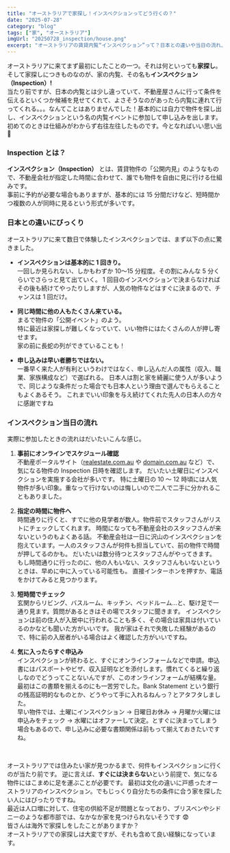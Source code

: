 ```yaml
---
title: "オーストラリアで家探し！インスペクションってどう行くの？"
date: "2025-07-28"
category: "blog"
tags: ["家", "オーストラリア"]
imgUrl: "20250728_inspection/house.png"
excerpt: "オーストラリアの賃貸内覧“インスペクション”って？日本との違いや当日の流れ、申し込みの注意点を体験ベースで紹介します。"
---
```


オーストラリアに来てまず最初にしたことの一つ。それは何といっても**家探し**。  
そして家探しにつきものなのが、家の内覧、その名も**インスペクション（Inspection）!**  
当たり前ですが、日本の内覧とは少し違っていて、不動産屋さんに行って条件を伝えるといくつか候補を見せてくれて、よさそうなのがあったら内覧に連れて行ってくれる。。。なんてことはありませんでした！基本的には自力で物件を探し出し、インスペクションという名の内覧イベントに参加して申し込みを出します。初めてのときは仕組みがわからず右往左往したものです。今となればいい思い出 🤣

### Inspection とは？

**インスペクション（Inspection）** とは、賃貸物件の「公開内見」のようなもので、不動産会社が指定した時間に合わせて、誰でも物件を自由に見に行ける仕組みです。  
事前に予約が必要な場合もありますが、基本的には 15 分間だけなど、短時間かつ複数の人が同時に見るという形式が多いです。

### 日本との違いにびっくり

オーストラリアに来て数日で体験したインスペクションでは、まず以下の点に驚きました。

- **インスペクションは基本的に 1 回きり。**  
  一回しか見られない、しかもわずか 10〜15 分程度。その割にみんな 5 分くらいでさらっと見て出ていく。
  1 回目のインスペクションで決まらなければその後も続けてやったりしますが、人気の物件などはすぐに決まるので、チャンスは 1 回だけ。

- **同じ時間に他の人もたくさん来ている。**  
  まるで物件の「公開イベント」のよう。  
  特に最近は家探しが難しくなっていて、いい物件にはたくさんの人が押し寄せます。  
  家の前に長蛇の列ができていることも！

- **申し込みは早い者勝ちではない。**  
  一番早く来た人が有利というわけではなく、申し込んだ人の属性（収入、職業、家族構成など）で選ばれる。
  日本人は割と家を綺麗に使う人が多いようで、同じような条件だった場合でも日本人という理由で選んでもらえることもよくあるそう。
  これまでいい印象を与え続けてくれた先人の日本人の方々に感謝ですね

### インスペクション当日の流れ

実際に参加したときの流れはだいたいこんな感じ。

1. **事前にオンラインでスケジュール確認**  
   不動産ポータルサイト（[realestate.com.au](https://www.realestate.com.au/) や [domain.com.au](https://www.domain.com.au/) など）で、気になる物件の Inspection 日時を確認します。
   だいたい土曜日にインスペクションを実施する会社が多いです。
   特に土曜日の 10 ～ 12 時頃には人気物件が多い印象。重なって行けないのは悔しいので二人で二手に分かれることもありました。

2. **指定の時間に物件へ**  
   時間通りに行くと、すでに他の見学者が数人。物件前でスタッフさんがリストにチェックしてくれます。
   時間になっても不動産会社のスタッフさんが来ないというのもよくある話。
   不動産会社は一日に沢山のインスペクションを抱えています。一人のスタッフさんが何件も担当していて、前の物件で時間が押してるのかも。
   だいたいは数分待つとスタッフさんがやってきます。
   もし時間通りに行ったのに、他の人もいない、スタッフさんもいないというときは、早めに中に入っている可能性も。
   直接インターホンを押すか、電話をかけてみると見つかります。

3. **短時間でチェック**  
   玄関からリビング、バスルーム、キッチン、ベッドルーム…と、駆け足で一通り見ます。質問があるときはその場でスタッフに聞きます。
   インスペクションは前の住人が入居中に行われることも多く、その場合は家具は付いているのかなども聞いた方がいいです。
   我が家はそれで失敗した経験があるので、特に前の入居者がいる場合はよく確認した方がいいですね。

4. **気に入ったらすぐ申込み**  
   インスペクションが終わると、すぐにオンラインフォームなどで申請。申込書にはパスポートやビザ、収入証明などを添付します。慣れてくると繰り返しなのでどうってことないんですが、このオンラインフォームが結構な量。最初はこの書類を揃えるのにも一苦労でした。Bank Statement という銀行の残高証明的なものとか、どうやって手に入れるねんっ？とアタフタしました。  
   早い物件では、土曜にインスペクション → 日曜日お休み → 月曜か火曜には申込みをチェック → 水曜にはオファーして決定。とすぐに決まってしまう場合もあるので、申し込みに必要な書類関係は前もって揃えておきたいですね。

&nbsp;
&nbsp;
&nbsp;

オーストラリアでは住みたい家が見つかるまで、何件もインスペクションに行くのが当たり前です。
逆に言えば、**すぐには決まらない**という前提で、気になる物件にはこまめに足を運ぶことが必要です。
最初は文化の違いに戸惑ったオーストラリアのインスペクション。でもじっくり自分たちの条件に合う家を探したい人にはぴったりですね。  
最近は人口増に対して、住宅の供給不足が問題となっており、ブリスベンやシドニーのような都市部では、なかなか家を見つけられないそうです 😨  
皆さんは海外で家探しをしたことがありますか？  
オーストラリアでの家探しは大変ですが、それも含めて良い経験になっています。

